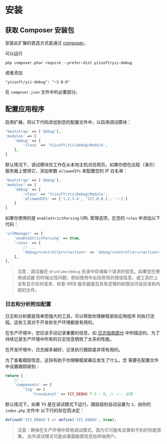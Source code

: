 安装
============

## 获取 Composer 安装包

安装此扩展的首选方式是通过 [composer](http://getcomposer.org/download/)。

可以运行

```
php composer.phar require --prefer-dist yiisoft/yii-debug
```

或者添加

```
"yiisoft/yii-debug": "~3.0.0"
```

在 `composer.json` 文件中的必要部分。


## 配置应用程序

启用扩展，将以下代码添加到您的配置文件中，以启用调试模块：

```php
'bootstrap' => ['debug'],
'modules' => [
    'debug' => [
        'class' => 'Yiisoft\Yii\Debug\Module',
    ],
]
```

默认情况下，调试模块仅工作在从本地主机浏览网页。如果你想在远程（演示）
服务器上使用它，添加参数 `allowedIPs` 来配置您的 IP 白名单：

```php
'bootstrap' => ['debug'],
'modules' => [
    'debug' => [
        'class' => 'Yiisoft\Yii\Debug\Module',
        'allowedIPs' => ['1.2.3.4', '127.0.0.1', '::1']
    ]
]
```

如果你使用的是 `enableStrictParsing` URL 管理选项，在您的 `rules` 中添加以下代码：

```php
'urlManager' => [
    'enableStrictParsing' => true,
    'rules' => [
        // ...
        'debug/<controller>/<action>' => 'debug/<controller>/<action>',
    ],
],
```

> 注意：调试器在 `@runtime/debug` 目录中存储每个请求的信息。如果您在使用调试器
> 的时候出现问题，例如使用中出现奇怪的错误信息，或工具栏上没有显示任何请求，检查
> WEB 服务器是否具有足够的权限访问该目录和内部的文件。


### 日志和分析附加配置

日志和分析都是简单而强大的工具，可以帮助你理解框架和应用程序
的执行流程。这些工具对于开发和生产环境都是有用的。

在生产环境中，您应该手动记录重要的信息，如
[日志指南部分](https://github.com/yiisoft/yii2/blob/master/docs/guide/runtime-logging.md) 中所描述的。为了持续记录生产环境中所有的日志信息牺牲了太多的性能。

在开发环境中，日志越多越好，记录执行跟踪是非常有用的。

为了查看跟踪信息，这将有助于你理解框架幕后发生了什么，您
需要在配置文件中设置跟踪级别：

```php
return [
    // ...
    'components' => [
        'log' => [
            'traceLevel' => YII_DEBUG ? 3 : 0, // <-- 这里
```

默认情况下，如果 Yii 是在调试模式下运行，跟踪级别自动设置为 `3`，由你的 `index.php` 文件中
以下行的存在而决定：

```php
defined('YII_DEBUG') or define('YII_DEBUG', true);
```

> 注意：确保在生产环境中禁用调试模式，因为它可能有显著和不利的性能效果。
此外调试模式可能会暴露敏感信息给终端用户。
